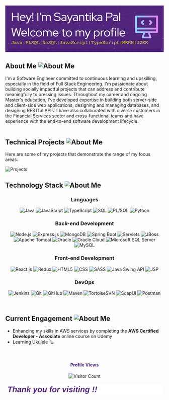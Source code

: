 ![Header](./github-header-image.png)

## About Me <img src="https://media3.giphy.com/media/v1.Y2lkPTc5MGI3NjExNmhjcHh1N3NqOGJ5M3hyajhoN2k0eWQydmdqZWp5dDFkZWVwY2x0aSZlcD12MV9pbnRlcm5hbF9naWZfYnlfaWQmY3Q9Zw/0GsNMsRwDKKMjiwIe5/giphy.webp" alt="About Me" width="25"/>

I'm a Software Engineer committed to continuous learning and upskilling, especially in the field of Full Stack Engineering. I'm passionate about building socially impactful projects that can address and contribute meaningfully to pressing issues. Throughout my career and ongoing Master's education, I've developed expertise in building both server-side and client-side web applications, designing and managing databases, and designing RESTful APIs. I have also collaborated with diverse customers in the Financial Services sector and cross-functional teams and have experience with the end-to-end software development lifecycle.
</br></br>

## Technical Projects <img src="https://media4.giphy.com/media/v1.Y2lkPTc5MGI3NjExa2VoNjgzNmJ3ZzE5OGc1bzZtYWw3d3hkMXc4c3B3cHc3bHV3ZWl4MSZlcD12MV9pbnRlcm5hbF9naWZfYnlfaWQmY3Q9Zw/L1E6n392K9E1lypVEM/giphy.webp" alt="About Me" width="25"/>
Here are some of my projects that demonstrate the range of my focus areas.

<img width="498" alt="Projects" src="https://github.com/Pal-96/Pal-96/assets/119008696/f633295d-3d67-4cd8-92f0-df1101bc3b2c">

## Technology Stack <img src="https://media0.giphy.com/media/v1.Y2lkPTc5MGI3NjExajdnbjI0ODFmenEwczQ5emNjMHkyb3g2dGlnbjZnazdqdWdyOWh5dCZlcD12MV9pbnRlcm5hbF9naWZfYnlfaWQmY3Q9Zw/2AjwKqoBdgRDIN6wI9/giphy.webp" alt="About Me" width="30"/>
<div align="center">

### Languages
![Java](https://img.shields.io/badge/Java-007396?style=for-the-badge&logo=java&logoColor=white)
![JavaScript](https://img.shields.io/badge/JavaScript-F7DF1E?style=for-the-badge&logo=javascript&logoColor=black)
![TypeScript](https://img.shields.io/badge/TypeScript-007ACC?style=for-the-badge&logo=typescript&logoColor=white)
![SQL](https://img.shields.io/badge/SQL-003B57?style=for-the-badge&logo=sql&logoColor=white)
![PL/SQL](https://img.shields.io/badge/PL%2FSQL-FFD700?style=for-the-badge&logo=oracle&logoColor=black)
![Python](https://img.shields.io/badge/Python-3776AB?style=for-the-badge&logo=python&logoColor=white)

### Back-end Development
![Node.js](https://img.shields.io/badge/Node.js-43853D?style=for-the-badge&logo=node.js&logoColor=white)
![Express.js](https://img.shields.io/badge/Express.js-000000?style=for-the-badge&logo=express&logoColor=white)
![MongoDB](https://img.shields.io/badge/MongoDB-47A248?style=for-the-badge&logo=mongodb&logoColor=white)
![Spring Boot](https://img.shields.io/badge/Spring_Boot-6DB33F?style=for-the-badge&logo=spring-boot&logoColor=white)
![Servlets](https://img.shields.io/badge/Servlets-007396?style=for-the-badge&logo=java&logoColor=white)
![JBoss](https://img.shields.io/badge/JBoss-A8B9CC?style=for-the-badge&logo=jboss&logoColor=white)
![Apache Tomcat](https://img.shields.io/badge/Apache_Tomcat-F8DC75?style=for-the-badge&logo=apache&logoColor=black)
![Oracle](https://img.shields.io/badge/Oracle-F80000?style=for-the-badge&logo=oracle&logoColor=white)
![Oracle Cloud](https://img.shields.io/badge/Oracle_Cloud-F80000?style=for-the-badge&logo=oracle&logoColor=white)
![Microsoft SQL Server](https://img.shields.io/badge/Microsoft_SQL_Server-CC2927?style=for-the-badge&logo=microsoft-sql-server&logoColor=white)
![MySQL](https://img.shields.io/badge/MySQL-4479A1?style=for-the-badge&logo=mysql&logoColor=white)

### Front-end Development
![React.js](https://img.shields.io/badge/React-61DAFB?style=for-the-badge&logo=react&logoColor=black)
![Redux](https://img.shields.io/badge/Redux-764ABC?style=for-the-badge&logo=redux&logoColor=white)
![HTML5](https://img.shields.io/badge/HTML5-E34F26?style=for-the-badge&logo=html5&logoColor=white)
![CSS](https://img.shields.io/badge/CSS3-1572B6?style=for-the-badge&logo=css3&logoColor=white)
![SASS](https://img.shields.io/badge/Sass-CC6699?style=for-the-badge&logo=sass&logoColor=white)
![Java Swing API](https://img.shields.io/badge/Java_Swing_API-007396?style=for-the-badge&logo=java&logoColor=white)
![JSP](https://img.shields.io/badge/JSP-007396?style=for-the-badge&logo=java&logoColor=white)

### DevOps
![Jenkins](https://img.shields.io/badge/Jenkins-D24939?style=for-the-badge&logo=jenkins&logoColor=white)
![Git](https://img.shields.io/badge/Git-F05032?style=for-the-badge&logo=git&logoColor=white)
![GitHub](https://img.shields.io/badge/GitHub-181717?style=for-the-badge&logo=github&logoColor=white)
![Maven](https://img.shields.io/badge/Maven-C71A36?style=for-the-badge&logo=apache-maven&logoColor=white)
![TortoiseSVN](https://img.shields.io/badge/TortoiseSVN-800080?style=for-the-badge&logo=apache&logoColor=white)
![SoapUI](https://img.shields.io/badge/SoapUI-6ABA42?style=for-the-badge&logo=soapui&logoColor=white)
![Postman](https://img.shields.io/badge/Postman-FF6C37?style=for-the-badge&logo=postman&logoColor=white)
</div>









</br>

## Current Engagement <img src="https://media3.giphy.com/media/Z61gwKI72Gx2g/200.webp?cid=ecf05e47hvn840n7bfxmziyhwrncvgg4080a9a2lbpxkukf5&ep=v1_gifs_related&rid=200.webp&ct=g" alt="About Me" width="25"/>

- Enhancing my skills in AWS services by completing the **AWS Certified Developer - Associate** online course on Udemy
- Learning Ukulele 🪕

</br>
<footer align="center"> 
  <h4 style="color: rgb(79, 36, 122);">Profile Views</h4>
  <img src="https://profile-counter.glitch.me/{Pal-96}/count.svg" alt="Visitor Count"/>

  <div style="overflow: hidden; white-space: nowrap;">
  <div style="display: inline-block; padding-left: 100%; animation: slide 10s linear infinite; center">
  </div>
</div>
</footer>
<img src="./moving-text.svg" alt="Moving Text">

